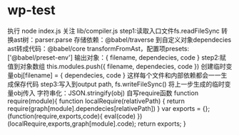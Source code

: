 # wp-test
执行 node index.js
关注 lib/compiler.js
step1:读取入口文件fs.readFileSync
      转换ast树：parser.parse
      存储依赖：@babel/traverse 到自定义对象dependecies
      ast转成代码：@babel/core transformFromAst，配置项presets: ['@babel/preset-env']
      输出对象：{
        filename,
        dependecies,
        code
      }
step2:赋值到对象数组
      this.modules.push({
        filename,
        dependecies,
        code
      })
      创建临时变量obj[filename] = {
        dependecies,
        code
      }
      这样每个文件和内部依赖都会一一生成保存代码
step3:写入到output path, fs.writeFileSync()
      将上一步生成的临时变量obj传入
      字符串化：JSON.stringify(obj)
      自写require函数
      function require(module){
        function localRequire(relativePath) {
          return require(graph[module].dependecies[relativePath])
        }
        var exports = {};
        (function(require,exports,code){
          eval(code)
        })(localRequire,exports,graph[module].code);
        return exports;
      }
